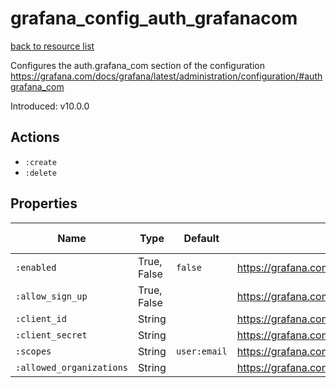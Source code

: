 # grafana_config_auth_grafanacom

[back to resource list](https://github.com/sous-chefs/grafana#resources)

Configures the auth.grafana_com section of the configuration <https://grafana.com/docs/grafana/latest/administration/configuration/#authgrafana_com>

Introduced: v10.0.0

## Actions

- `:create`
- `:delete`

## Properties

| Name                     | Type        | Default      | Description                                                                             | Allowed Values |
| ------------------------ | ----------- | ------------ | --------------------------------------------------------------------------------------- | -------------- |
| `:enabled`               | True, False | `false`      | <https://grafana.com/docs/grafana/latest/administration/configuration/#authgrafana_com> | true, false    |
| `:allow_sign_up`         | True, False |              | <https://grafana.com/docs/grafana/latest/administration/configuration/#authgrafana_com> | true, false    |
| `:client_id`             | String      |              | <https://grafana.com/docs/grafana/latest/administration/configuration/#authgrafana_com> |                |
| `:client_secret`         | String      |              | <https://grafana.com/docs/grafana/latest/administration/configuration/#authgrafana_com> |                |
| `:scopes`                | String      | `user:email` | <https://grafana.com/docs/grafana/latest/administration/configuration/#authgrafana_com> |                |
| `:allowed_organizations` | String      |              | <https://grafana.com/docs/grafana/latest/administration/configuration/#authgrafana_com> |                |
